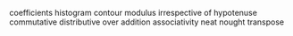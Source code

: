 coefficients
histogram
contour
modulus
irrespective of
hypotenuse
commutative
distributive over addition
associativity
neat
nought
transpose